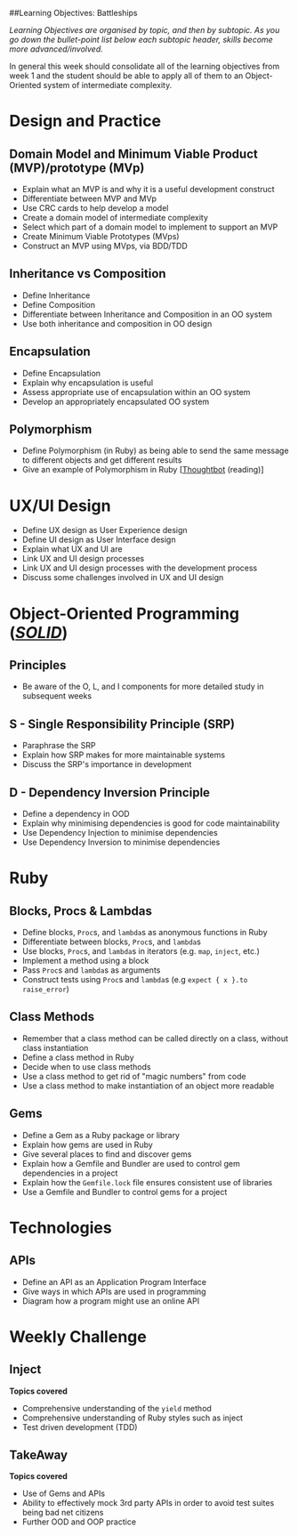 ##Learning Objectives: Battleships

*Learning Objectives are organised by topic, and then by subtopic. As you go down the bullet-point list below each subtopic header, skills become more advanced/involved.*

In general this week should consolidate all of the learning objectives from week 1 and the student should be able to apply all of them to an Object-Oriented system of intermediate complexity.

# Design and Practice

## Domain Model and Minimum Viable Product (MVP)/prototype (MVp)

* Explain what an MVP is and why it is a useful development construct
* Differentiate between MVP and MVp
* Use CRC cards to help develop a model
* Create a domain model of intermediate complexity
* Select which part of a domain model to implement to support an MVP
* Create Minimum Viable Prototypes (MVps)
* Construct an MVP using MVps, via BDD/TDD

## Inheritance vs Composition

* Define Inheritance
* Define Composition
* Differentiate between Inheritance and Composition in an OO system
* Use both inheritance and composition in OO design

## Encapsulation
* Define Encapsulation
* Explain why encapsulation is useful
* Assess appropriate use of encapsulation within an OO system
* Develop an appropriately encapsulated OO system

## Polymorphism
* Define Polymorphism (in Ruby) as being able to send the same message to different objects and get different results
* Give an example of Polymorphism in Ruby [[Thoughtbot](https://robots.thoughtbot.com/back-to-basics-polymorphism-and-ruby) (reading)]

# UX/UI Design

* Define UX design as User Experience design
* Define UI design as User Interface design
* Explain what UX and UI are
* Link UX and UI design processes
* Link UX and UI design processes with the development process
* Discuss some challenges involved in UX and UI design

# Object-Oriented Programming ([*SOLID*](http://blog.rubybestpractices.com/posts/gregory/055-issue-23-solid-design.html))
## Principles
* Be aware of the O, L, and I components for more detailed study in subsequent weeks

## S - Single Responsibility Principle (SRP)
* Paraphrase the SRP
* Explain how SRP makes for more maintainable systems
* Discuss the SRP's importance in development

## D - Dependency Inversion Principle
* Define a dependency in OOD
* Explain why minimising dependencies is good for code maintainability
* Use Dependency Injection to minimise dependencies
* Use Dependency Inversion to minimise dependencies

# Ruby

## Blocks, Procs & Lambdas

* Define blocks, `Proc`s, and `lambda`s as anonymous functions in Ruby
* Differentiate between blocks, `Proc`s, and `lambda`s
* Use blocks, `Proc`s, and `lambda`s in iterators (e.g. `map`, `inject`, etc.)
* Implement a method using a block
* Pass `Proc`s and `lambda`s as arguments
* Construct tests using `Proc`s and `lambda`s (e.g `expect { x }.to raise_error`)

## Class Methods

* Remember that a class method can be called directly on a class, without class instantiation
* Define a class method in Ruby
* Decide when to use class methods
* Use a class method to get rid of "magic numbers" from code
* Use a class method to make instantiation of an object more readable

## Gems

* Define a Gem as a Ruby package or library
* Explain how gems are used in Ruby
* Give several places to find and discover gems
* Explain how a Gemfile and Bundler are used to control gem dependencies in a project
* Explain how the `Gemfile.lock` file ensures consistent use of libraries
* Use a Gemfile and Bundler to control gems for a project

# Technologies

## APIs
* Define an API as an Application Program Interface
* Give ways in which APIs are used in programming
* Diagram how a program might use an online API


Weekly Challenge
===========

## Inject

**Topics covered**

* Comprehensive understanding of the `yield` method
* Comprehensive understanding of Ruby styles such as inject
* Test driven development (TDD)


## TakeAway

**Topics covered**

* Use of Gems and APIs
* Ability to effectively mock 3rd party APIs in order to avoid test suites being bad net citizens
* Further OOD and OOP practice



